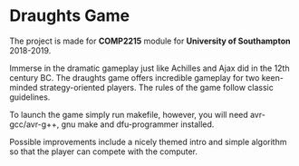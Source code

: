 # Draughts Game

The project is made for **COMP2215** module for **University of Southampton** 2018-2019.


Immerse in the dramatic gameplay just like Achilles and Ajax did in the 12th century BC. The draughts game offers incredible gameplay for two keen-minded strategy-oriented players. The rules of the game follow classic guidelines.

To launch the game simply run makefile, however, you will need avr-gcc/avr-g++, gnu make and dfu-programmer installed.

Possible improvements include a nicely themed intro and simple algorithm so that the player can compete with the computer.
